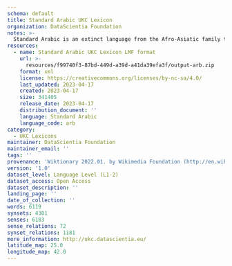 ```yaml
---
schema: default
title: Standard Arabic UKC Lexicon
organization: DataScientia Foundation
notes: >-
  Standard Arabic is an extinct language from the Afro-Asiatic family that used to be spoken in Eurasia. The UKC Lexicon of Standard Arabic is represented as a lexico-semantic network. It consists of words, word senses, synsets, as well as sense-level and synset-level relationships
resources:
  - name: Standard Arabic UKC Lexicon LMF format
    url: >-
      resources/f99740f3-87bd-449d-a39d-a41da39efa3f/output-arb.zip
    format: xml
    license: https://creativecommons.org/licenses/by-nc-sa/4.0/
    last_updated: 2023-04-17
    created: 2023-04-17
    size: 341405
    release_date: 2023-04-17
    distribution_document: ''
    language: Standard Arabic
    language_code: arb
category:
  - UKC Lexicons
maintainer: DataScientia Foundation
maintainer_email: ''
tags: ''
provenance: 'Wiktionary 2022.01. by Wikimedia Foundation (http://en.wiktionary.org); CogNet 2.1 by Khuyagbaatar Batsuren, National University of Mongolia (http://cognet.ukc.disi.unitn.it); KinDiv: Kinship Diversity 1.0 by Temuulen Khishigsuren (http://ukc.disi.unitn.it/index.php/kinship/); UniMet: Universal Metonymy 1.0 by Temuulen Khishigsuren and Gábor Bella (http://ukc.disi.unitn.it/index.php/metonymy/); MorphyNet 2.0 by Gábor Bella and Khuyagbaatar Batsuren (http://ukc.disi.unitn.it/index.php/morphynet/); Antonymy 1.0 by Gábor Bella (http://ukc.datascientia.eu); NorthEuraLex 0.9 by Johannes Dellert and Gerhard Jäger, Eberhard Karls Universität Tübingen (http://northeuralex.org/); Open Multilingual Wordnet 1.4 by Francis Bond, Division of Linguistics and Multilingual Studies, Nanyang Technological University (http://compling.hss.ntu.edu.sg/omw/); Princeton WordNet 2.1 by Princeton University (https://wordnet.princeton.edu)'
version: '1.0'
dataset_level: Language Level (L1-2)
dataset_access: Open Access
dataset_description: ''
landing_page: ''
date_of_collection: ''
words: 6119
synsets: 4381
senses: 6183
sense_relations: 72
synset_relations: 1181
more_information: http://ukc.datascientia.eu/
latitude_map: 25.0
longitude_map: 42.0
---
```

